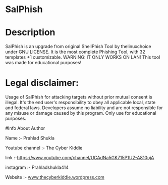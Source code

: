# SalPhish

# Description


SalPhish is an upgrade from original ShellPhish Tool  by thelinuxchoice under GNU LICENSE. It is the most complete Phishing Tool, with 32 templates +1 customizable. WARNING: IT ONLY WORKS ON LAN! This tool was made for educational purposes!

# Legal disclaimer:

Usage of SalPhish for attacking targets without prior mutual consent is illegal. It's the end user's responsibility to obey all applicable local, state and federal laws. Developers assume no liability and are not responsible for any misuse or damage caused by this program. Only use for educational purposes.



#Info About Author

Name :- Prahlad Shukla

Youtube channel :- The Cyber Kiddie

link :-https://www.youtube.com/channel/UCAdNa5GK715P1U2-A810ujA

instagram :- Prahladshukla414

Website :- www.thecyberkiddie.wordpress.com
